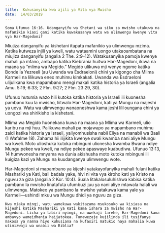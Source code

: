 ```yaml
---
title:  Kukusanyika kwa ajili ya Vita vya Mwisho
date:  14/03/2019
---
```


`Soma Ufunuo 16:16. Udanganyifu wa Shetani wa siku za mwisho utakuwa na mafanikio kiasi gani katika kuwakusanya watu wa ulimwengu kwenye vita vya Har-Magedoni?`

Miujiza danganyifu ya kishetani itapata mafanikio ya ulimwengu mzima. Katika kutweza injili ya kweli, watu wataamini uongo utakaoambatana na miujiza danganyifu (angalia 2 The. 2:9–12). Watakusanyika pamoja kwenye mahali pa mfano, ambapo katika Kiebrania huitwa Har-Magedoni, ikiwa na maana ya “mlima wa Megido.” Megido ulikuwa mji wenye ngome katika Bonde la Yezreeli (au Uwanda wa Esdraeloni) chini ya kigongo cha Mlima Karmeli na lilikuwa eneo muhimu kimkakati. Uwanda wa Esdraeloni ulijulikana kwa mapambano mengi makali katika historia ya Israeli (angalia Amu. 5:19; 6:33; 2 Flm. 9:27; 2 Flm. 23:29, 30).

Ufunuo hutumia wazo hili kutoka katika historia ya Israeli ili kuonesha pambano kuu la mwisho, liitwalo Har-Magedoni, kati ya Mungu na majeshi ya uovu. Watu wa ulimwengu wanaoneshwa kama jeshi lililoungana chini ya uongozi wa shirikisho la kishetani.

Mlima wa Megido huonekana kuwa na maana ya Mlima wa Karmeli, ulio karibu na mji huu. Palikuwa mahali pa mojawapo ya mapambano muhimu zaidi katika historia ya Israeli, yaliyomhusisha nabii Eliya na manabii wa Baali (1 Wafalme 18). Zahama hii ilijikita kwenye swali kwamba nani aliye Mungu wa kweli. Moto ulioshuka kutoka mbinguni ulionesha kwamba Bwana ndiye Mungu pekee wa kweli, na ndiye pekee apaswaye kuabudiwa. Ufunuo 13:13, 14 humwonesha mnyama wa dunia akishusha moto kutoka mbinguni ili kuigiza kazi ya Mungu na kuudanganya ulimwengu wote.

Har-Magedoni si mapambano ya kijeshi yatakayofanyika mahali fulani katika Mashariki ya Kati, bali badala yake, hivi ni vita vya kiroho kati ya Kristo na nguvu za giza (angalia 2 Kor. 10:4). Suala litakalosuluhishwa kabisa katika pambano la mwisho linatafuta ufumbuzi juu ya nani aliye mtawala halali wa ulimwengu. Matokeo ya pambano la mwisho yatakuwa kama yale ya Karmeli—ushindi mkuu wa Mungu dhidi ya nguvu za giza.

`Kwa miaka mingi, watu wamekuwa wakitazama msukosuko wa kisiasa na kijeshi katika Mashariki ya Kati kama ishara za mwisho na Har-Magedoni. Licha ya tabiri nyingi, na uwekaji tarehe, Har-Magedoni kama ambavyo wameidhania haijatokea. Tunawezaje kujilinda ili tusifanye makosa ya namna hiyo kuhusiana na kufasiri matukio haya mahalia kuwa utimizwaji wa unabii wa Biblia?`